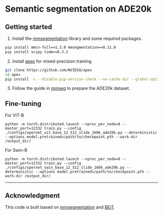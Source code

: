 # Semantic segmentation on ADE20k

## Getting started 

1. Install the [mmsegmentation](https://github.com/open-mmlab/mmsegmentation) library and some required packages.

```bash
pip install mmcv-full==1.3.0 mmsegmentation==0.11.0
pip install scipy timm==0.3.2
```

2. Install [apex](https://github.com/NVIDIA/apex) for mixed-precision training

```bash
git clone https://github.com/NVIDIA/apex
cd apex
pip install -v --disable-pip-version-check --no-cache-dir --global-option="--cpp_ext" --global-option="--cuda_ext" ./
```

3. Follow the guide in [mmseg](https://github.com/open-mmlab/mmsegmentation/blob/master/docs/en/dataset_prepare.md#ade20k) to prepare the ADE20k dataset.


## Fine-tuning

For ViT-B
```
python -m torch.distributed.launch --nproc_per_node=8 --master_port=12332 train.py --config ./configs/upernet_vit_base_12_512_slide_160k_ade20k.py --deterministic --options model.pretrained=/path/to/checkpoint.pth --work-dir /output_dir/
```

For Swin-B
```
python -m torch.distributed.launch --nproc_per_node=8 --master_port=12332 train.py --config ./configs/upernet_swin_base_12_512_slide_160k_ade20k.py --deterministic --options model.pretrained=/path/to/checkpoint.pth --work-dir /output_dir/
```

---

## Acknowledgment 

This code is built based on [mmsegmentation](https://github.com/open-mmlab/mmsegmentation) and [BEiT](https://github.com/microsoft/unilm/tree/master/beit/semantic_segmentation).
